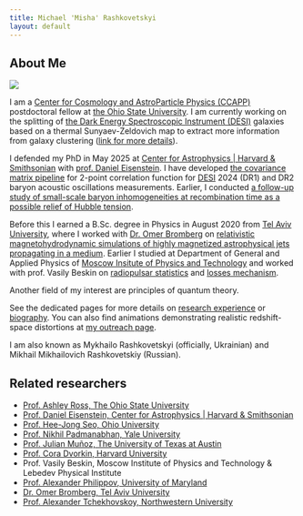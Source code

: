 ```yaml
---
title: Michael 'Misha' Rashkovetskyi
layout: default
---
```


## About Me

<img class="profile-picture" src="https://avatars0.githubusercontent.com/u/20524039?s=400&v=4">

I am a [Center for Cosmology and AstroParticle Physics (CCAPP)](https://ccapp.osu.edu/) postdoctoral fellow at [the Ohio State University](https://physics.osu.edu/).
I am currently working on the splitting of [the Dark Energy Spectroscopic Instrument (DESI)](https://desi.lbl.gov) galaxies based on a thermal Sunyaev-Zeldovich map to extract more information from galaxy clustering ([link for more details](research#clustering-of-spectroscopic-desi-galaxies-split-by-thermal-sunyaev-zeldovich-effect)).

I defended my PhD in May 2025 at [Center for Astrophysics \| Harvard & Smithsonian](https://cfa.harvard.edu) with [prof. Daniel Eisenstein](https://scholar.harvard.edu/deisenstein).
I have developed [the covariance matrix pipeline](research#semi-analytical-covariance-matrices-for-desi-2-point-correlation-functions) for 2-point correlation function for [DESI](https://desi.lbl.gov) 2024 (DR1) and DR2 baryon acoustic oscillations measurements.
Earlier, I conducted [a follow-up study of small-scale baryon inhomogeneities at recombination time as a possible relief of Hubble tension](research#inhomogeneous-recombination-relieving-hubble-tension).

Before this I earned a B.Sc. degree in Physics in August 2020 from [Tel Aviv University](https://english.tau.ac.il), where I worked with [Dr. Omer Bromberg](https://physics.tau.ac.il/profile/omerbr) on [relativistic magnetohydrodynamic simulations of highly magnetized astrophysical jets propagating in a medium](research#dynamics-of-highly-magnetized-jets-propagating-in-a-medium).
Earlier I studied at Department of General and Applied Physics of [Moscow Insitute of Physics and Technology](https://mipt.ru/english/) and worked with prof. Vasily Beskin on [radiopulsar statistics](research#orthogonal-radiopulsars-and-their-statistics) and [losses mechanism](research#pulsar-losses-mechanisms).

Another field of my interest are principles of quantum theory.

See the dedicated pages for more details on [research experience](research) or [biography](bio).
You can also find animations demonstrating realistic redshift-space distortions at [my outreach page](outreach).

I am also known as Mykhailo Rashkovetskyi (officially, Ukrainian) and Mikhail Mikhailovich Rashkovetskiy (Russian).

## Related researchers

* [Prof. Ashley Ross, The Ohio State University](https://u.osu.edu/ross.1333/)
* [Prof. Daniel Eisenstein, Center for Astrophysics \| Harvard & Smithsonian](https://scholar.harvard.edu/deisenstein)
* [Prof. Hee-Jong Seo, Ohio University](https://www.ohio.edu/cas/seoh)
* [Prof. Nikhil Padmanabhan, Yale University](https://physics.yale.edu/people/nikhil-padmanabhan)
* [Prof. Julian Muñoz, The University of Texas at Austin](https://sites.cns.utexas.edu/julianmunoz/home)
* [Prof. Cora Dvorkin, Harvard University](http://dvorkin.physics.harvard.edu/Home.html)
* Prof. Vasily Beskin, Moscow Institute of Physics and Technology & Lebedev Physical Institute
* [Prof. Alexander Philippov, University of Maryland](https://umdphysics.umd.edu/people/faculty/current/item/1893-sashaph.html)
* [Dr. Omer Bromberg, Tel Aviv University](https://physics.tau.ac.il/profile/omerbr)
* [Prof. Alexander Tchekhovskoy, Northwestern University](https://ciera.northwestern.edu/directory/sasha-tchekhovskoy/)
